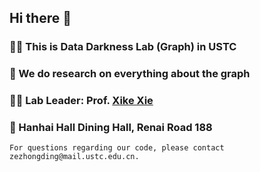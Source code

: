 ## Hi there 👋

### 🙋‍♀️ This is Data Darkness Lab (Graph) in USTC
### 🌈 We do research on everything about the graph
### 👩‍💻 Lab Leader: Prof. [Xike Xie](http://staff.ustc.edu.cn/~xkxie/index-en.html)
### 🍿 Hanhai Hall Dining Hall, Renai Road 188

```
For questions regarding our code, please contact zezhongding@mail.ustc.edu.cn.
```

